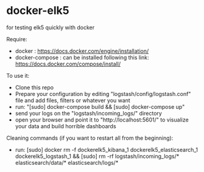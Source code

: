 # docker-elk5
for testing elk5 quickly with docker

Require:
- docker : https://docs.docker.com/engine/installation/
- docker-compose : can be installed following this link: https://docs.docker.com/compose/install/

To use it:

- Clone this repo
- Prepare your configuration by editing "logstash/config/logstash.conf" file and add files, filters or whatever you want
- run: "[sudo] docker-compose build && [sudo] docker-compose up"
- send your logs on the "logstash/incoming_logs/" directory
- open your browser and point it to "http://localhost:5601/" to visualize your data and build horrible dashboards

Cleaning commands (if you want to restart all from the beginning):
- run: [sudo] docker rm -f dockerelk5_kibana_1 dockerelk5_elasticsearch_1 dockerelk5_logstash_1 && [sudo] rm -rf logstash/incoming_logs/* elasticsearch/data/* elasticsearch/logs/* 
